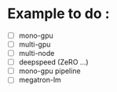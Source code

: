 # Example to do :
- [ ] mono-gpu
- [ ] multi-gpu
- [ ] multi-node
- [ ] deepspeed (ZeRO ...)
- [ ] mono-gpu pipeline
- [ ] megatron-lm